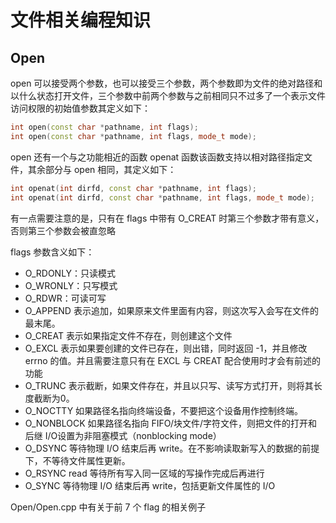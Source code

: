 # 文件相关编程知识

## Open

open 可以接受两个参数，也可以接受三个参数，两个参数即为文件的绝对路径和以什么状态打开文件，三个参数中前两个参数与之前相同只不过多了一个表示文件访问权限的初始值参数其定义如下：

```CPP
int open(const char *pathname, int flags);
int open(const char *pathname, int flags, mode_t mode);
```

open 还有一个与之功能相近的函数 openat 函数该函数支持以相对路径指定文件，其余部分与 open 相同，其定义如下：

```CPP
int openat(int dirfd, const char *pathname, int flags);
int openat(int dirfd, const char *pathname, int flags, mode_t mode);
```

有一点需要注意的是，只有在 flags 中带有 O_CREAT 时第三个参数才带有意义，否则第三个参数会被直忽略

flags 参数含义如下：

- O_RDONLY：只读模式
- O_WRONLY：只写模式
- O_RDWR：可读可写
- O_APPEND 表示追加，如果原来文件里面有内容，则这次写入会写在文件的最末尾。
- O_CREAT 表示如果指定文件不存在，则创建这个文件
- O_EXCL 表示如果要创建的文件已存在，则出错，同时返回 -1，并且修改 errno 的值。并且需要注意只有在 EXCL 与 CREAT 配合使用时才会有前述的功能
- O_TRUNC 表示截断，如果文件存在，并且以只写、读写方式打开，则将其长度截断为0。
- O_NOCTTY 如果路径名指向终端设备，不要把这个设备用作控制终端。
- O_NONBLOCK 如果路径名指向 FIFO/块文件/字符文件，则把文件的打开和后继 I/O设置为非阻塞模式（nonblocking mode）
- O_DSYNC 等待物理 I/O 结束后再 write。在不影响读取新写入的数据的前提下，不等待文件属性更新。
- O_RSYNC read 等待所有写入同一区域的写操作完成后再进行
- O_SYNC 等待物理 I/O 结束后再 write，包括更新文件属性的 I/O

Open/Open.cpp 中有关于前 7 个 flag 的相关例子